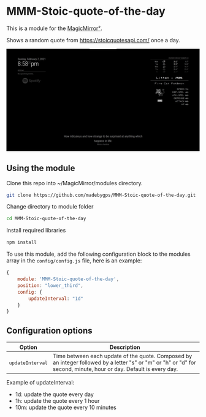 # MMM-Stoic-quote-of-the-day

This is a module for the [MagicMirror²](https://github.com/MichMich/MagicMirror/).

Shows a random quote from https://stoicquotesapi.com/ once a day.

![image info](./img/demo.jpg)

## Using the module

Clone this repo into ~/MagicMirror/modules directory. 

```bash
git clone https://github.com/madebygps/MMM-Stoic-quote-of-the-day.git
```

Change directory to module folder 
```bash
cd MMM-Stoic-quote-of-the-day
```
Install required libraries

```js
npm install
```

To use this module, add the following configuration block to the modules array in the `config/config.js` file, here is an example:
```js
{
    module: 'MMM-Stoic-quote-of-the-day',
    position: "lower_third",
    config: {
        updateInterval: "1d"             
    }
} 
```

## Configuration options

| Option           | Description
|----------------- |-----------
| `updateInterval`        | Time between each update of the quote. Composed by an integer followed by a letter "s" or "m" or "h" or "d" for second, minute, hour or day. Default is every day.

Example of updateInterval:

- 1d: update the quote every day
- 1h: update the quote every 1 hour
- 10m: update the quote every 10 minutes
